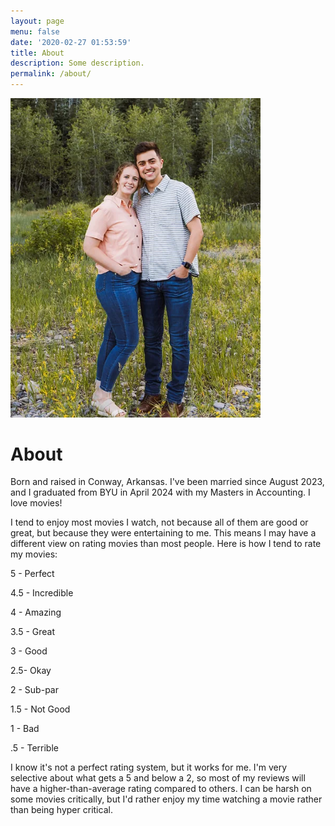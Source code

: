 ```yaml
---
layout: page
menu: false
date: '2020-02-27 01:53:59'
title: About
description: Some description.
permalink: /about/
---
```


<img class="img-rounded" src="/assets/img/uploads/preston.jpg" alt="Preston Moline" width="400">

# About

Born and raised in Conway, Arkansas. I've been married since August 2023, and I graduated from BYU in April 2024 with my 
Masters in Accounting. I love movies!

I tend to enjoy most movies I watch, not because all of them are good or great, but because they were entertaining to me. This means I may have a different view on rating movies than most people. Here is how I tend to rate my movies:

5 - Perfect

4.5 - Incredible

4 - Amazing

3.5 - Great

3 - Good

2.5- Okay 

2 - Sub-par

1.5 - Not Good

1 - Bad

.5 - Terrible

I know it's not a perfect rating system, but it works for me. I'm very selective about what gets a 5 and below a 2, so most of my reviews will have a higher-than-average rating compared to others. I can be harsh on some movies critically, but I'd rather enjoy my time watching a movie rather than being hyper critical.
